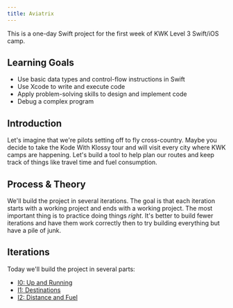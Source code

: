 ```yaml
---
title: Aviatrix
---
```


This is a one-day Swift project for the first week of KWK Level 3 Swift/iOS camp.

## Learning Goals

* Use basic data types and control-flow instructions in Swift
* Use Xcode to write and execute code
* Apply problem-solving skills to design and implement code
* Debug a complex program

## Introduction

Let's imagine that we're pilots setting off to fly cross-country. Maybe you decide to take the Kode With Klossy tour and will visit every city where KWK camps are happening. Let's build a tool to help plan our routes and keep track of things like travel time and fuel consumption.

## Process & Theory

We'll build the project in several iterations. The goal is that each iteration starts with a working project and ends with a working project. The most important thing is to practice doing things *right*. It's better to build fewer iterations and have them work correctly then to try building everything but have a pile of junk.

## Iterations

Today we'll build the project in several parts:

* [I0: Up and Running]()
* [I1: Destinations]()
* [I2: Distance and Fuel]()
